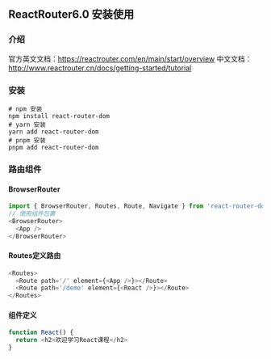 ##  ReactRouter6.0 安装使用   

### 介绍  
官方英文文档：https://reactrouter.com/en/main/start/overview
中文文档：http://www.reactrouter.cn/docs/getting-started/tutorial

### 安装 
```shell
# npm 安装
npm install react-router-dom
# yarn 安装
yarn add react-router-dom
# pnpm 安装
pnpm add react-router-dom
```

### 路由组件

#### BrowserRouter
```js
import { BrowserRouter, Routes, Route, Navigate } from 'react-router-dom'
// 使用组件包裹
<BrowserRouter>
  <App />
</BrowserRouter>
```

#### Routes定义路由
```js
<Routes>
  <Route path='/' element={<App />}></Route>
  <Route path='/demo' element={<React />}></Route>
</Routes>
```

#### 组件定义
```js
function React() {
  return <h2>欢迎学习React课程</h2>
}
```



